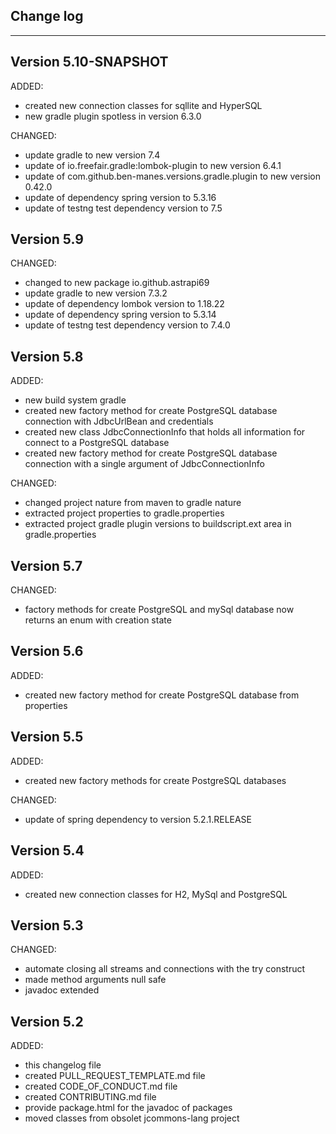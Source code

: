 ## Change log
----------------------

Version 5.10-SNAPSHOT
-------------

ADDED:

- created new connection classes for sqllite and HyperSQL
- new gradle plugin spotless in version 6.3.0

CHANGED:

- update gradle to new version 7.4
- update of io.freefair.gradle:lombok-plugin to new version 6.4.1
- update of com.github.ben-manes.versions.gradle.plugin to new version 0.42.0
- update of dependency spring version to 5.3.16
- update of testng test dependency version to 7.5


Version 5.9
-------------

CHANGED:

- changed to new package io.github.astrapi69
- update gradle to new version 7.3.2
- update of dependency lombok version to 1.18.22
- update of dependency spring version to 5.3.14
- update of testng test dependency version to 7.4.0

Version 5.8
-------------

ADDED:

- new build system gradle
- created new factory method for create PostgreSQL database connection with JdbcUrlBean and credentials
- created new class JdbcConnectionInfo that holds all information for connect to a PostgreSQL database
- created new factory method for create PostgreSQL database connection with a single argument of JdbcConnectionInfo

CHANGED:

- changed project nature from maven to gradle nature
- extracted project properties to gradle.properties
- extracted project gradle plugin versions to buildscript.ext area in gradle.properties

Version 5.7
-------------

CHANGED:

- factory methods for create PostgreSQL and mySql database now returns an enum with creation state

Version 5.6
-------------

ADDED:

- created new factory method for create PostgreSQL database from properties

Version 5.5
-------------

ADDED:

- created new factory methods for create PostgreSQL databases

CHANGED:

- update of spring dependency to version 5.2.1.RELEASE

Version 5.4
-------------

ADDED:

- created new connection classes for H2, MySql and PostgreSQL

Version 5.3
-------------

CHANGED:

- automate closing all streams and connections with the try construct
- made method arguments null safe
- javadoc extended

Version 5.2
-------------

ADDED:

- this changelog file
- created PULL_REQUEST_TEMPLATE.md file
- created CODE_OF_CONDUCT.md file
- created CONTRIBUTING.md file
- provide package.html for the javadoc of packages
- moved classes from obsolet jcommons-lang project
